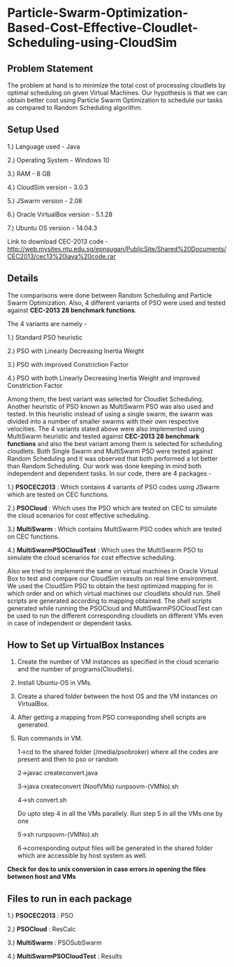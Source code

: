 # Particle-Swarm-Optimization-Based-Cost-Effective-Cloudlet-Scheduling-using-CloudSim

## Problem Statement
The problem at hand is to minimize the total cost of processing cloudlets by optimal scheduling on given Virtual Machines. Our hypothesis is that we can obtain better cost using Particle Swarm Optimization to schedule our tasks as compared to Random Scheduling algorithm.

## Setup Used
1.) Language used - Java

2.) Operating System - Windows 10

3.) RAM - 8 GB

4.) CloudSim version - 3.0.3

5.) JSwarm version - 2.08

6.) Oracle VirtualBox version - 5.1.28

7.) Ubuntu OS version - 14.04.3

Link to download CEC-2013 code - http://web.mysites.ntu.edu.sg/epnsugan/PublicSite/Shared%20Documents/CEC2013/cec13%20java%20code.rar

## Details
The comparisons were done between Random Scheduling and Particle Swarm Optimization. Also, 4 different variants of PSO were used and tested against **CEC-2013 28 benchmark functions**. 

The 4 variants are namely - 

1.) Standard PSO heuristic

2.) PSO with Linearly Decreasing Inertia Weight

3.) PSO with improved Constriction Factor

4.) PSO with both Linearly Decreasing Inertia Weight and improved Constriction Factor

Among them, the best variant was selected for Cloudlet Scheduling. Another heuristic of PSO known as MultiSwarm PSO was also used and tested. In this heuristic instead of using a single swarm, the swarm was divided into a number of smaller swarms with their own respective velocities. The 4 variants stated above were also implemented using MultiSwarm heuristic and tested against **CEC-2013 28 benchmark functions** and also the best variant among them is selected for scheduling cloudlets. Both Single Swarm and MultiSwarm PSO were tested against Random Scheduling and it was observed that both performed a lot better than Random Scheduling. Our work was done keeping in mind both independent and dependent tasks. In our code, there are 4 packages - 

1.) **PSOCEC2013** : Which contains 4 variants of PSO codes using JSwarm which are tested on CEC functions.

2.) **PSOCloud** : Which uses the PSO which are tested on CEC to simulate the cloud scenarios for cost effective scheduling.

3.) **MultiSwarm** : Which contains MultiSwarm PSO codes which are tested on CEC functions.

4.) **MultiSwarmPSOCloudTest** :  Which uses the MultiSwarm PSO to simulate the cloud scenarios for cost effective scheduling.


Also we tried to implement the same on virtual machines in Oracle Virtual Box to test and compare our CloudSim reasults on real time environment. We used the CloudSim PSO to obtain the best optimized mapping for in which order and on which virtual machines our cloudlets should run. Shell scripts are generated according to mapping obtained. The shell scripts generated while running the PSOCloud and MultiSwarmPSOCloudTest can be used to run the different corresponding cloudlets on different VMs even in case of independent or dependent tasks.

## How to Set up VirtualBox Instances
1. Create the number of VM instances as specified in the cloud scenario and the number of programs(Cloudlets).

2. Install Ubuntu-OS in VMs.

3. Create a shared folder between the host OS and the VM instances on VirtualBox.

4. After getting a mapping from PSO corresponding shell scripts are generated.

5. Run commands in VM.
	
	1->cd to the shared folder (/media/psobroker) where all the codes are present and then to pso or random
  
	2->javac createconvert.java
  
	3->java createconvert (NoofVMs) runpsovm-(VMNo).sh
  
	4->sh convert.sh

	Do upto step 4 in all the VMs parallely.
	Run step 5 in all the VMs one by one
  
	5->sh runpsovm-(VMNo).sh
  
	6->corresponding output files will be generated in the shared folder which are accessible by host system as well.

**Check for dos to unix conversion in case errors in opening the files between host and VMs**

## Files to run in each package

1.) **PSOCEC2013** : PSO

2.) **PSOCloud** : ResCalc

3.) **MultiSwarm** : PSOSubSwarm

4.) **MultiSwarmPSOCloudTest** : Results
